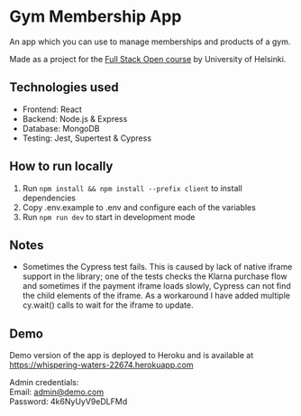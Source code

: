 # Gym Membership App

An app which you can use to manage memberships and products of a gym.

Made as a project for the [Full Stack Open course](https://fullstackopen.com/en/) by University of Helsinki.

## Technologies used
- Frontend: React
- Backend: Node.js & Express
- Database: MongoDB
- Testing: Jest, Supertest & Cypress

## How to run locally
1. Run `npm install && npm install --prefix client` to install dependencies
2. Copy .env.example to .env and configure each of the variables
3. Run `npm run dev` to start in development mode

## Notes
- Sometimes the Cypress test fails. This is caused by lack of native iframe support in the library; one of the tests checks the Klarna purchase flow and sometimes if the payment iframe loads slowly, Cypress can not find the child elements of the iframe. As a workaround I have added multiple cy.wait() calls to wait for the iframe to update.

## Demo
Demo version of the app is deployed to Heroku and is available at https://whispering-waters-22674.herokuapp.com

Admin credentials:  
Email: admin@demo.com  
Password: 4k6NyUyV9eDLFMd




